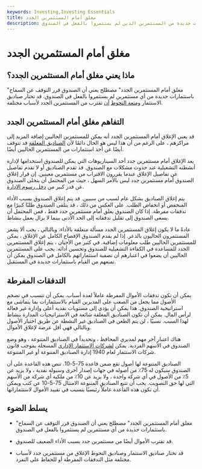 ```yaml
---
keywords: Investing,Investing Essentials
title: مغلق أمام المستثمرين الجدد
description: يعني الإغلاق أمام المستثمرين الجدد أن الصندوق قرر التوقف عن السماح باستثمارات جديدة من المستثمرين الذين لم يستثمروا بالفعل في الصندوق.
---
```


# مغلق أمام المستثمرين الجدد
## ماذا يعني مغلق أمام المستثمرين الجدد؟

"مغلق أمام المستثمرين الجدد" مصطلح يعني أن الصندوق قرر التوقف عن السماح باستثمارات جديدة من أي مستثمرين لم يستثمروا بالفعل في الصندوق. قد تختار صناديق الاستثمار [ومتعة التحوط](/hedgefund) [أن](/hedgefund) تقترب من المستثمرين الجدد لأسباب مختلفة.

## التفاهم مغلق أمام المستثمرين الجدد

قد يعني الإغلاق أمام المستثمرين الجدد أنه يمكن للمستثمرين الحاليين إضافة المزيد إلى مراكزهم ، على الرغم من أن هذا ليس هو الحال دائمًا لأن [الصناديق المغلقة](/closedfund) قد تتوقف أيضًا عن أخذ استثمارات من المستثمرين الحاليين أيضًا.

يعد الإغلاق أمام مستثمرين جدد أحد السيناريوهات التي يمكن للصندوق استخدامها لإدارة أنشطته التشغيلية عند حدوث مشكلات مع الصندوق. قد تقدم الصناديق أو لا تقدم تفاصيل عن تفاصيل الإغلاق عندما يقررون الاقتراب من مستثمرين معينين. إن قرار إغلاق الصندوق أمام مستثمرين جدد ليس بالأمر السهل ، حيث من المحتمل أن يتخلى الصندوق عن قدر كبير من [دخل رسوم الإدارة](/fee-income).

يتم إغلاق الصناديق بشكل عام لسبب من سببين. قد يتم إغلاق الصندوق بسبب الأداء المنخفض أو انخفاض الطلب. على العكس من ذلك ، قد يتلقى الصندوق طلبًا كبيرًا مع تدفقات مفرطة. إذا كان الصندوق يغلق أمام مستثمرين جدد فقط ، فمن المحتمل أن يسعى الصندوق إلى تقليل تدفقاته إلى الحد الأدنى بينما لا يزال يعمل بنشاط.

عادةً ما لا يكون إغلاق المستثمرين الجدد مسألة متعلقة بالأداء. وبالتالي ، يجب ألا يشعر المستثمرون الحاليون بالذعر. إذا لم يقدم الصندوق الإفصاح الكامل عن الإغلاق ، يمكن للمستثمرين الحاليين طلب معلومات إضافية. في كثير من الأحيان ، يتم إغلاق المستثمرين الجدد للمساعدة في الكفاءة التشغيلية للصندوق وتحسين أدائه. يجب على المستثمرين الحاليين أن يضعوا في اعتبارهم أن تصفية استثماراتهم بالكامل في الصندوق يمكن أن تمنعهم من القيام باستثمارات جديدة في المستقبل.

## التدفقات المفرطة

يمكن أن تكون تدفقات الأموال المفرطة عاملاً لعدة أسباب. يمكن أن تتسبب في تضخم الأصول مما يجعل من الصعب على المديرين القيام بالاستثمارات بما يتماشى مع استراتيجية الصندوق. هذا يمكن أن يؤدي إلى مستويات نقدية أعلى وإدارة غير فعالة لرأس المال. يمكن أن تكون الصناديق المغلقة شائعة في الاستراتيجيات المدارة بنشاط لهذا السبب. نسبيًا ، لن يتم الطعن في الصناديق غير النشطة عن طريق اختيار الأصول وبالتالي فهي أقل عرضة لإغلاق الأموال.

هناك اعتبار آخر مهم لمديري المحافظ ، وتحديداً في الصناديق المتنوعة ، وهو وضع الصندوق في الأسهم الفردية. يمكن [لشركات الاستثمار الإداري](/management-investment-company) المسجلة بموجب قانون شركات الاستثمار لعام 1940 إدارة الصناديق المتنوعة أو غير المتنوعة.

الصناديق المتنوعة لها أصول تقع ضمن قاعدة 75-5-10. تنص هذه القاعدة على أن الصندوق سيكون له 75٪ من أصوله في جهات إصدار أخرى وسيولة نقدية ، ولا يزيد عن 5٪ من الأصول في أي شركة واحدة ، ولا يزيد عن 10٪ من ملكية أي شركة من الأسهم التي لها حق التصويت. يجب أن تتبع الصناديق المتنوعة الامتثال 75-5-10 عن كثب ويمكن أن تكون هذه القاعدة عاملاً رئيسيًا يتسبب في تقييد الأموال لاستثماراتها.

## يسلط الضوء

- "مغلق أمام المستثمرين الجدد" مصطلح يعني أن الصندوق قرر التوقف عن السماح باستثمارات جديدة من أي مستثمرين لم يستثمروا بالفعل في الصندوق.

- قد تقترب الأموال أيضًا من مستثمرين جدد بسبب الأداء الضعيف للصندوق.

- قد تختار صناديق الاستثمار وصناديق التحوط الإغلاق من مستثمرين جدد لأسباب مختلفة مثل التدفقات المفرطة أو للحفاظ على التفرد.

